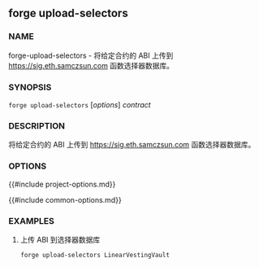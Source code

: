 ## forge upload-selectors

### NAME

forge-upload-selectors - 将给定合约的 ABI 上传到 https://sig.eth.samczsun.com 函数选择器数据库。

### SYNOPSIS

``forge upload-selectors`` [*options*] *contract*

### DESCRIPTION

将给定合约的 ABI 上传到 https://sig.eth.samczsun.com 函数选择器数据库。

### OPTIONS

{{#include project-options.md}}

{{#include common-options.md}}

### EXAMPLES

1. 上传 ABI 到选择器数据库
    ```sh
    forge upload-selectors LinearVestingVault
    ```